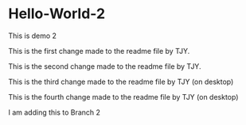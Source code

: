 # Hello-World-2
This is demo 2

This is the first change made to the readme file by TJY.

This is the second change made to the readme file by TJY.

This is the third change made to the readme file by TJY (on desktop)

This is the fourth change made to the readme file by TJY (on desktop)

I am adding this to Branch 2
